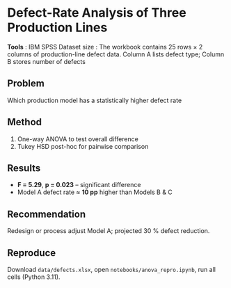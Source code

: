 # Defect-Rate Analysis of Three Production Lines

**Tools** : IBM SPSS  Dataset size : The workbook contains 25 rows × 2 columns of production-line defect data. Column A lists defect type; Column B stores number of defects

## Problem  
Which production model has a statistically higher defect rate
## Method  
1. One-way ANOVA to test overall difference  
2. Tukey HSD post-hoc for pairwise comparison

## Results  
* **F = 5.29**, **p = 0.023** – significant difference  
* Model A defect rate ≈ **10 pp** higher than Models B & C


## Recommendation  
Redesign or process adjust Model A; projected 30 % defect reduction.

## Reproduce  
Download `data/defects.xlsx`, open `notebooks/anova_repro.ipynb`, run all cells (Python 3.11).


